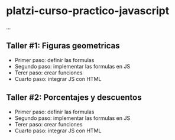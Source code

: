 # platzi-curso-practico-javascript

...

## Taller #1: Figuras geometricas

- Primer paso: definir las formulas
- Segundo paso: implementar las formulas en JS
- Terer paso: crear funciones
- Cuarto paso: integrar JS con HTML

## Taller #2: Porcentajes y descuentos

- Primer paso: definir las formulas
- Segundo paso: implementar las formulas en JS
- Terer paso: crear funciones
- Cuarto paso: integrar JS con HTML
